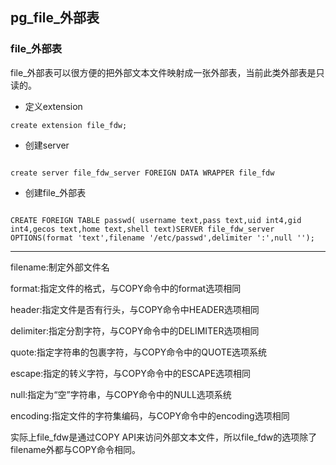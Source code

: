 ﻿
## pg_file_外部表


### file_外部表

file_外部表可以很方便的把外部文本文件映射成一张外部表，当前此类外部表是只读的。

- 定义extension

```
create extension file_fdw;

```

- 创建server

```

create server file_fdw_server FOREIGN DATA WRAPPER file_fdw 

```

- 创建file_外部表

```

CREATE FOREIGN TABLE passwd( username text,pass text,uid int4,gid int4,gecos text,home text,shell text)SERVER file_fdw_server OPTIONS(format 'text',filename '/etc/passwd',delimiter ':',null '');

```

-----------

filename:制定外部文件名

format:指定文件的格式，与COPY命令中的format选项相同

header:指定文件是否有行头，与COPY命令中HEADER选项相同

delimiter:指定分割字符，与COPY命令中的DELIMITER选项相同

quote:指定字符串的包裹字符，与COPY命令中的QUOTE选项系统

escape:指定的转义字符，与COPY命令中的ESCAPE选项相同

null:指定为“空”字符串，与COPY命令中的NULL选项系统

encoding:指定文件的字符集编码，与COPY命令中的encoding选项相同

实际上file_fdw是通过COPY API来访问外部文本文件，所以file_fdw的选项除了filename外都与COPY命令相同。


